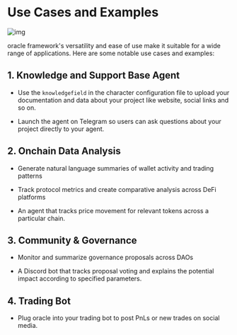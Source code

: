 # Use Cases and Examples

![img](../assets/images/use-cases-and-examples.jpg)

oracle framework's versatility and ease of use make it suitable for a wide range of applications. Here are some notable use cases and examples:

## 1. Knowledge and Support Base Agent

* Use the `knowledgefield` in the character configuration file to upload your documentation and data about your project like website, social links and so on.

* Launch the agent on Telegram so users can ask questions about your project directly to your agent.

## 2. Onchain Data Analysis

* Generate natural language summaries of wallet activity and trading patterns

* Track protocol metrics and create comparative analysis across DeFi platforms

* An agent that tracks price movement for relevant tokens across a particular chain.

## 3. Community & Governance

* Monitor and summarize governance proposals across DAOs

* A Discord bot that tracks proposal voting and explains the potential impact according to specified parameters.

## 4. Trading Bot

* Plug oracle into your trading bot to post PnLs or new trades on social media. 